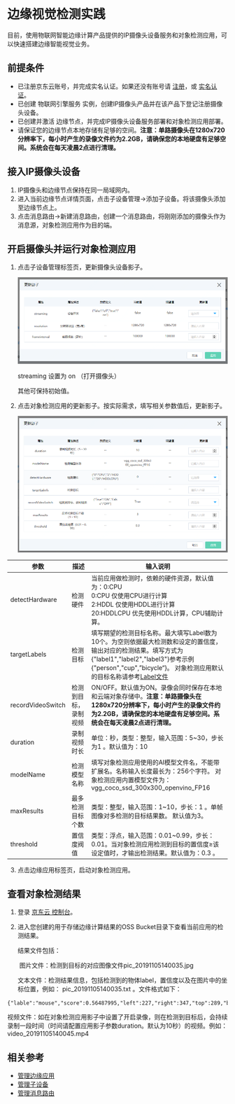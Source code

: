 # 边缘视觉检测实践

目前，使用物联网智能边缘计算产品提供的IP摄像头设备服务和对象检测应用，可以快速搭建边缘智能视觉业务。

## 前提条件

- 已注册京东云账号，并完成实名认证。如果还没有账号请 [注册](https://accounts.jdcloud.com/p/regPage?source=jdcloud%26ReturnUrl=%2f%2fuc.jdcloud.com%2fpassport%2fcomplete%3freturnUrl%3dhttp%3A%2F%2Fuc.jdcloud.com%2Fredirect%2FloginRouter%3FreturnUrl%3Dhttps%253A%252F%252Fwww.jdcloud.com%252Fhelp%252Fdetail%252F734%252FisCatalog%252F1)，或 [实名认证](https://uc.jdcloud.com/account/certify)。
- 已创建 物联网引擎服务 实例，创建IP摄像头产品并在该产品下登记注册摄像头设备。
- 已创建并激活 边缘节点，并完成IP摄像头设备服务部署和对象检测应用部署。
- 请保证您的边缘节点本地存储有足够的空间。**注意：单路摄像头在1280x720分辨率下，每小时产生的录像文件约为2.2GB，请确保您的本地硬盘有足够空间。系统会在每天凌晨2点进行清理。**

## 接入IP摄像头设备

1. IP摄像头和边缘节点保持在同一局域网内。
2. 进入当前边缘节点详情页面，点击子设备管理->添加子设备。将该摄像头添加至边缘节点上。
3. 点击消息路由->新建消息路由，创建一个消息路由，将刚刚添加的摄像头作为消息源，对象检测应用作为目的端。

## 开启摄像头并运行对象检测应用

1. 点击子设备管理标签页，更新摄像头设备影子。

   ![边缘节点详情-更新影子](../../../../image/IoT/IoT-Edge/UpdateSubDeviceShadow.png)

   streaming 设置为 on  （打开摄像头）

   其他可保持初始值。

2. 点击对象检测应用的更新影子。按实际需求，填写相关参数值后，更新影子。

   ![边缘节点详情-应用影子配置](../../../../image/IoT/IoT-Edge/UpdateAppShadow.png)
   
| 参数              | 描述                 | 输入说明                                                     |
| ----------------- | -------------------- | ------------------------------------------------------------ |
| detectHardware    | 检测硬件             | 当前应用做检测时，依赖的硬件资源，默认值为：0:CPU<br>0:CPU 仅使用CPU进行计算<br>2:HDDL 仅使用HDDL进行计算<br>20:HDDLCPU 优先使用HDDL计算，CPU辅助计算。|
| targetLabels      | 检测目标             | 填写期望的检测目标名称。最大填写Label数为10个。为空则依据最大检测数和设定的置信度，输出对应的检测结果。填写方式为{"label1","label2","label3"}参考示例{"person","cup",”bicycle“}。 对象检测应用默认的目标名称请参考[Label文件](../../../../image/IoT/IoT-Edge/objectLabel.txt) |
| recordVideoSwitch | 检测到目标，录制视频 | ON/OFF。默认值为ON。录像会同时保存在本地和云端对象存储中。**注意：单路摄像头在1280x720分辨率下，每小时产生的录像文件约为2.2GB，请确保您的本地硬盘有足够空间。系统会在每天凌晨2点进行清理。** |
| duration          | 录制视频时长         | 单位：秒，类型：整型，输入范围：5~30，步长为1 。默认值为：10 |
| modelName         | 检测模型名称         | 填写对象检测应用使用的AI模型文件名，不能带扩展名。名称输入长度最长为：256个字符。 对象检测应用内置模型文件为：vgg_coco_ssd_300x300_openvino_FP16 |
| maxResults        | 最多检测目标个数     | 类型：整型，输入范围：1~10，步长：1 。单帧图像对多检测的目标结果数。 默认值为3。 |
| threshold         | 置信度阀值           | 类型：浮点，输入范围：0.01~0.99，步长：0.01。当对象检测应用检测到目标的置信度≥该设定值时，才输出检测结果。默认值为：0.3 。 |

3. 点击边缘应用标签页，启动对象检测应用。

## 查看对象检测结果

1. 登录 [京东云 控制台](https://console.jdcloud.com/overview)。

2. 进入您创建的用于存储边缘计算结果的OSS Bucket目录下查看当前应用的检测结果。

   结果文件包括：

   ​		图片文件：检测到目标的对应图像文件pic_20191105140035.jpg

   ​		文本文件：检测结果信息，包括检测到的物体label，置信度以及在图片中的坐标位置，例如： pic_20191105140035.txt 。文件格式如下：
```
{"lable":"mouse","score":0.56487995,"left":227,"right":347,"top":289,"bottom":411}
```
   ​		视频文件：如在对象检测应用影子中设置了开启录像，则在检测到目标后，会持续录制一段时间（时间请配置应用影子参数duration。默认为10秒）的视频。例如：video_20191105140045.mp4 

   
    
## 相关参考

- [管理边缘应用](../Operation-Guide/Edge-App.md)
- [管理子设备](../Operation-Guide/SubDevice.md)
- [管理消息路由](../Operation-Guide/MsgRouter.md)

